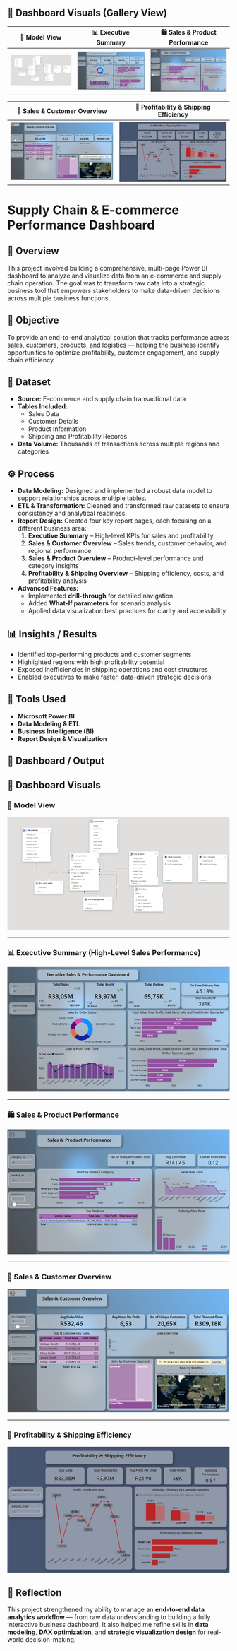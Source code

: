 ## 📸 **Dashboard Visuals (Gallery View)**

| 🧩 Model View | 📊 Executive Summary | 🛍️ Sales & Product Performance |
|:--------------:|:--------------------:|:-------------------------------:|
| ![Model View](https://github.com/Nkanyisogwane/Data-Analysis-Personal-Projects/blob/main/Supply%20Chain%20%20E-commerce%20Performance%20Dashboard/04_Visuals/5.ModelView.png?raw=true) | ![Executive Summary](https://github.com/Nkanyisogwane/Data-Analysis-Personal-Projects/blob/main/Supply%20Chain%20%20E-commerce%20Performance%20Dashboard/04_Visuals/1.Executive%20Summary%20(High-Level%20Performance).png?raw=true) | ![Sales & Product Performance](https://github.com/Nkanyisogwane/Data-Analysis-Personal-Projects/blob/main/Supply%20Chain%20%20E-commerce%20Performance%20Dashboard/04_Visuals/2.Sales%20&%20Product%20Performance%20(Analysis%20of%20Product%20&%20Category%20Profitability).png?raw=true) |

| 👥 Sales & Customer Overview | 🚚 Profitability & Shipping Efficiency |
|:-----------------------------:|:--------------------------------------:|
| ![Sales & Customer Overview](https://github.com/Nkanyisogwane/Data-Analysis-Personal-Projects/blob/main/Supply%20Chain%20%20E-commerce%20Performance%20Dashboard/04_Visuals/3.Sales%20&%20Customer%20Overview%20(Deep%20Dive%20into%20Customer%20Behavior).png?raw=true) | ![Profitability & Shipping Efficiency](https://github.com/Nkanyisogwane/Data-Analysis-Personal-Projects/blob/main/Supply%20Chain%20%20E-commerce%20Performance%20Dashboard/04_Visuals/4.Profitability%20and%20Shipping%20Analysis.png?raw=true) |




# Supply Chain & E-commerce Performance Dashboard

## 🧠 Overview
This project involved building a comprehensive, multi-page Power BI dashboard to analyze and visualize data from an e-commerce and supply chain operation. The goal was to transform raw data into a strategic business tool that empowers stakeholders to make data-driven decisions across multiple business functions.

## 🎯 Objective
To provide an end-to-end analytical solution that tracks performance across sales, customers, products, and logistics — helping the business identify opportunities to optimize profitability, customer engagement, and supply chain efficiency.

## 🧩 Dataset
- **Source:** E-commerce and supply chain transactional data  
- **Tables Included:**  
  - Sales Data  
  - Customer Details  
  - Product Information  
  - Shipping and Profitability Records  
- **Data Volume:** Thousands of transactions across multiple regions and categories  

## ⚙️ Process
- **Data Modeling:** Designed and implemented a robust data model to support relationships across multiple tables.  
- **ETL & Transformation:** Cleaned and transformed raw datasets to ensure consistency and analytical readiness.  
- **Report Design:** Created four key report pages, each focusing on a different business area:
  1. **Executive Summary** – High-level KPIs for sales and profitability  
  2. **Sales & Customer Overview** – Sales trends, customer behavior, and regional performance  
  3. **Sales & Product Overview** – Product-level performance and category insights  
  4. **Profitability & Shipping Overview** – Shipping efficiency, costs, and profitability analysis  
- **Advanced Features:**  
  - Implemented **drill-through** for detailed navigation  
  - Added **What-If parameters** for scenario analysis  
  - Applied data visualization best practices for clarity and accessibility  

## 📊 Insights / Results
- Identified top-performing products and customer segments  
- Highlighted regions with high profitability potential  
- Exposed inefficiencies in shipping operations and cost structures  
- Enabled executives to make faster, data-driven strategic decisions  

## 🧰 Tools Used
- **Microsoft Power BI**  
- **Data Modeling & ETL**  
- **Business Intelligence (BI)**  
- **Report Design & Visualization**

## 📸 Dashboard / Output
## 📸 **Dashboard Visuals**

### 🧩 Model View
![Model View](https://github.com/Nkanyisogwane/Data-Analysis-Personal-Projects/blob/main/Supply%20Chain%20%20E-commerce%20Performance%20Dashboard/04_Visuals/5.ModelView.png?raw=true)

---

### 📊 Executive Summary (High-Level Sales Performance)
![Executive Sales](https://github.com/Nkanyisogwane/Data-Analysis-Personal-Projects/blob/main/Supply%20Chain%20%20E-commerce%20Performance%20Dashboard/04_Visuals/1.Executive%20Summary%20(High-Level%20Performance).png?raw=true)

---

### 🛍️ Sales & Product Performance
![Sales and Product Performance](https://github.com/Nkanyisogwane/Data-Analysis-Personal-Projects/blob/main/Supply%20Chain%20%20E-commerce%20Performance%20Dashboard/04_Visuals/2.Sales%20&%20Product%20Performance%20(Analysis%20of%20Product%20&%20Category%20Profitability).png?raw=true)

---

### 👥 Sales & Customer Overview
![Sales and Customer Overview](https://github.com/Nkanyisogwane/Data-Analysis-Personal-Projects/blob/main/Supply%20Chain%20%20E-commerce%20Performance%20Dashboard/04_Visuals/3.Sales%20&%20Customer%20Overview%20(Deep%20Dive%20into%20Customer%20Behavior).png?raw=true)

---

### 🚚 Profitability & Shipping Efficiency
![Profitability and Shipping Efficiency](https://github.com/Nkanyisogwane/Data-Analysis-Personal-Projects/blob/main/Supply%20Chain%20%20E-commerce%20Performance%20Dashboard/04_Visuals/4.Profitability%20and%20Shipping%20Analysis.png?raw=true)


## 💬 Reflection
This project strengthened my ability to manage an **end-to-end data analytics workflow** — from raw data understanding to building a fully interactive business dashboard. It also helped me refine skills in **data modeling**, **DAX optimization**, and **strategic visualization design** for real-world decision-making.
